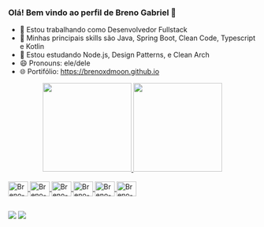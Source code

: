 ### Olá! Bem vindo ao perfil de Breno Gabriel 👋

- 🔭 Estou trabalhando como Desenvolvedor Fullstack
- 🧠 Minhas principais skills são Java, Spring Boot, Clean Code, Typescript e Kotlin
- 🌱 Estou estudando Node.js, Design Patterns, e Clean Arch
- 😄 Pronouns: ele/dele
- 🌐 Portifólio: https://brenoxdmoon.github.io


<div align="center">
  <a href="https://github.com/BrenoXDMoon">
  <img height="180em" src="https://github-readme-stats.vercel.app/api?username=BrenoXDMoon&show_icons=true&theme=dark&include_all_commits=true&count_private=true"/>
  <img height="180em" src="https://github-readme-stats.vercel.app/api/top-langs/?username=BrenoXDMoon&layout=compact&langs_count=7&theme=dark"/>
</div>

  <div style="display: inline_block"><br>
    <img align="center" alt="Breno-Spring" height="30" width="40" src="https://cdn.jsdelivr.net/gh/devicons/devicon/icons/spring/spring-original.svg" />
    <img align="center" alt="Breno-Java" height="30" width="40" src="https://cdn.jsdelivr.net/gh/devicons/devicon/icons/java/java-original.svg" />
    <img align="center" alt="Breno-TS" height="30" width="40" src="https://cdn.jsdelivr.net/gh/devicons/devicon@latest/icons/typescript/typescript-original.svg" />
    <img align="center" alt="Breno-TS" height="30" width="40" src="https://cdn.jsdelivr.net/gh/devicons/devicon@latest/icons/nodejs/nodejs-line-wordmark.svg" />
    <img align="center" alt="Breno-Docker" height="30" width="40" src="https://cdn.jsdelivr.net/gh/devicons/devicon/icons/docker/docker-original.svg" />
    <img align="center" alt="Breno-TS" height="30" width="40" src="https://cdn.jsdelivr.net/gh/devicons/devicon@latest/icons/hibernate/hibernate-original-wordmark.svg" />
  </div>
  
  ##
  
  
  <div> 
  
  <a href = "mailto:brenogabriel19@gmail.com"><img src="https://img.shields.io/badge/Gmail-D14836?style=for-the-badge&logo=gmail&logoColor=white" target="_blank"></a>
  <a href="https://www.linkedin.com/in/brenogabrielrodriguesdasilva/" target="_blank"><img src="https://img.shields.io/badge/-LinkedIn-%230077B5?style=for-the-badge&logo=linkedin&logoColor=white" target="_blank"></a> 
</div>
